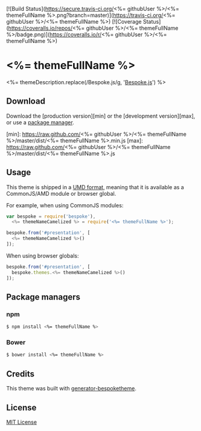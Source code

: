 [![Build Status](https://secure.travis-ci.org/<%= githubUser %>/<%= themeFullName %>.png?branch=master)](https://travis-ci.org/<%= githubUser %>/<%= themeFullName %>) [![Coverage Status](https://coveralls.io/repos/<%= githubUser %>/<%= themeFullName %>/badge.png)](https://coveralls.io/r/<%= githubUser %>/<%= themeFullName %>)

# <%= themeFullName %>

<%= themeDescription.replace(/Bespoke\.js/g, '[Bespoke.js](http://markdalgleish.com/projects/bespoke.js)') %>

## Download

Download the [production version][min] or the [development version][max], or use a [package manager](#package-managers).

[min]: https://raw.github.com/<%= githubUser %>/<%= themeFullName %>/master/dist/<%= themeFullName %>.min.js
[max]: https://raw.github.com/<%= githubUser %>/<%= themeFullName %>/master/dist/<%= themeFullName %>.js

## Usage

This theme is shipped in a [UMD format](https://github.com/umdjs/umd), meaning that it is available as a CommonJS/AMD module or browser global.

For example, when using CommonJS modules:

```js
var bespoke = require('bespoke'),
  <%= themeNameCamelized %> = require('<%= themeFullName %>');

bespoke.from('#presentation', [
  <%= themeNameCamelized %>()
]);
```

When using browser globals:

```js
bespoke.from('#presentation', [
  bespoke.themes.<%= themeNameCamelized %>()
]);
```

## Package managers

### npm

```bash
$ npm install <%= themeFullName %>
```

### Bower

```bash
$ bower install <%= themeFullName %>
```

## Credits

This theme was built with [generator-bespoketheme](https://github.com/markdalgleish/generator-bespoketheme).

## License

[MIT License](http://en.wikipedia.org/wiki/MIT_License)
